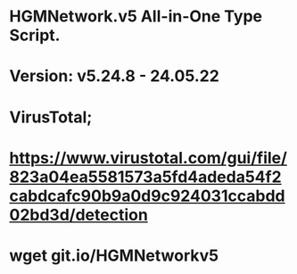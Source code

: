 # HGMNetwork.v5 All-in-One Type Script.

Version: v5.24.8 - 24.05.22
====
VirusTotal;
====
https://www.virustotal.com/gui/file/823a04ea5581573a5fd4adeda54f2cabdcafc90b9a0d9c924031ccabdd02bd3d/detection
====
wget git.io/HGMNetworkv5
====
